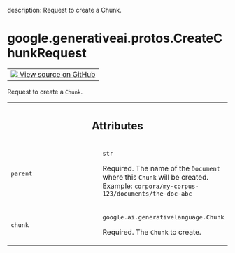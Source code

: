 description: Request to create a Chunk.

<div itemscope itemtype="http://developers.google.com/ReferenceObject">
<meta itemprop="name" content="google.generativeai.protos.CreateChunkRequest" />
<meta itemprop="path" content="Stable" />
</div>

# google.generativeai.protos.CreateChunkRequest

<!-- Insert buttons and diff -->

<table class="tfo-notebook-buttons tfo-api nocontent">
<td>
  <a target="_blank" href="https://github.com/googleapis/google-cloud-python/tree/main/packages/google-ai-generativelanguage/google/ai/generativelanguage_v1beta/types/retriever_service.py#L538-L558">
    <img src="https://www.tensorflow.org/images/GitHub-Mark-32px.png" />
    View source on GitHub
  </a>
</td>
</table>



Request to create a ``Chunk``.

<!-- Placeholder for "Used in" -->




<!-- Tabular view -->
 <table class="responsive fixed orange">
<colgroup><col width="214px"><col></colgroup>
<tr><th colspan="2"><h2 class="add-link">Attributes</h2></th></tr>

<tr>
<td>

`parent`<a id="parent"></a>

</td>
<td>

`str`

Required. The name of the ``Document`` where this ``Chunk``
will be created. Example:
``corpora/my-corpus-123/documents/the-doc-abc``

</td>
</tr><tr>
<td>

`chunk`<a id="chunk"></a>

</td>
<td>

`google.ai.generativelanguage.Chunk`

Required. The ``Chunk`` to create.

</td>
</tr>
</table>



